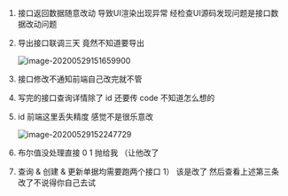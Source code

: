 1. 接口返回数据随意改动 导致UI渲染出现异常 经检查UI源码发现问题是接口数据改动问题

2. 导出接口联调三天 竟然不知道要导出

    ![image-20200529151659900](C:\Users\lqisa\AppData\Roaming\Typora\typora-user-images\image-20200529151659900.png)

3. 接口修改不通知前端自己改完就不管

4. 写完的接口查询详情除了 id 还要传 code 不知道怎么想的

5. id 前端这里丢失精度 感觉不是很乐意改

    ![image-20200529152247729](C:\Users\lqisa\AppData\Roaming\Typora\typora-user-images\image-20200529152247729.png)

6. 布尔值没处理直接 0 1 抛给我 （让他改了

7. 查询 & 创建 & 更新单据均需要跑两个接口
    1） 该是改了 然后查看上述第三条 改了不说得你自己去试

